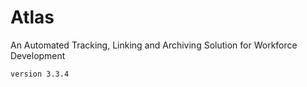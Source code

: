 # Atlas

An Automated Tracking, Linking and Archiving Solution for Workforce Development


```
version 3.3.4
```
